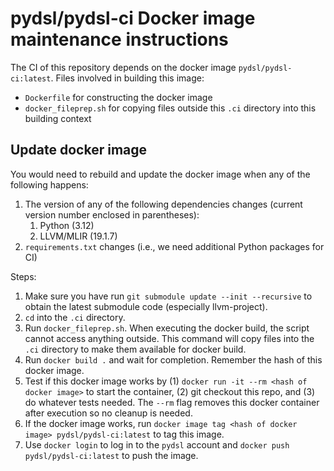 # pydsl/pydsl-ci Docker image maintenance instructions

The CI of this repository depends on the docker image `pydsl/pydsl-ci:latest`. Files involved in building this image:
* `Dockerfile` for constructing the docker image
* `docker_fileprep.sh` for copying files outside this `.ci` directory into this building context

## Update docker image

You would need to rebuild and update the docker image when any of the following happens:
1. The version of any of the following dependencies changes (current version number enclosed in parentheses):
   1. Python (3.12)
   2. LLVM/MLIR (19.1.7)
2. `requirements.txt` changes (i.e., we need additional Python packages for CI)

Steps:
1.  Make sure you have run `git submodule update --init --recursive` to obtain the latest submodule code (especially llvm-project).
2.  `cd` into the `.ci` directory.
3.  Run `docker_fileprep.sh`. When executing the docker build, the script cannot access anything outside. This command will copy files into the `.ci` directory to make them available for docker build.
4.  Run `docker build .` and wait for completion. Remember the hash of this docker image.
5.  Test if this docker image works by (1) `docker run -it --rm <hash of docker image>` to start the container, (2) git checkout this repo, and (3) do whatever tests needed. The `--rm` flag removes this docker container after execution so no cleanup is needed.
6.  If the docker image works, run `docker image tag <hash of docker image> pydsl/pydsl-ci:latest` to tag this image.
7.  Use `docker login` to log in to the `pydsl` account and `docker push pydsl/pydsl-ci:latest` to push the image.
